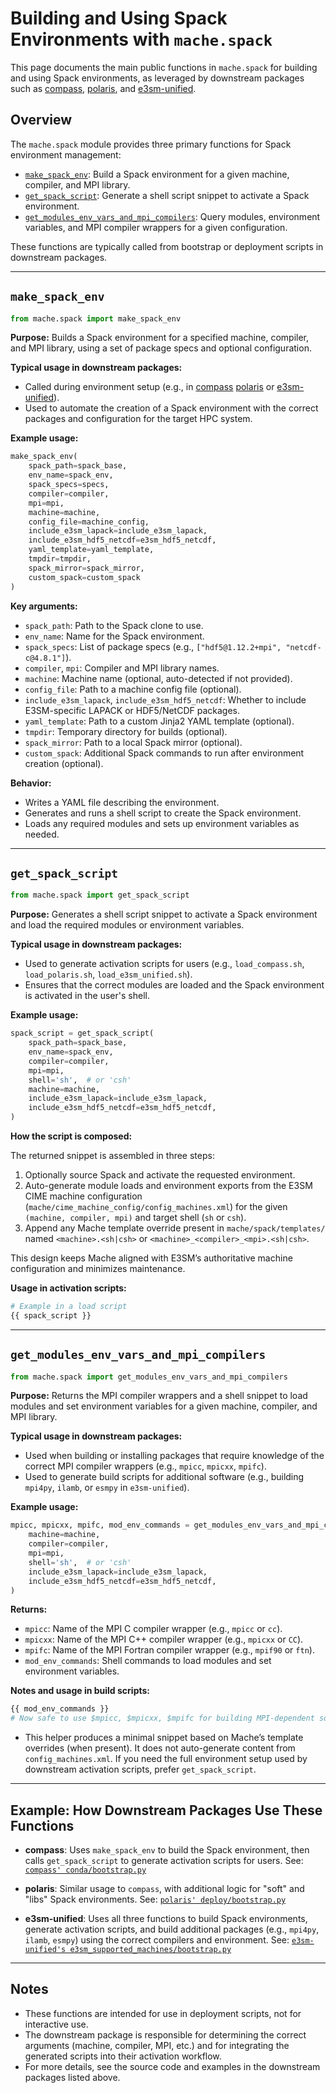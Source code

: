 # Building and Using Spack Environments with `mache.spack`

This page documents the main public functions in `mache.spack` for building
and using Spack environments, as leveraged by downstream packages such as
[compass](https://github.com/MPAS-Dev/compass),
[polaris](https://github.com/E3SM-Project/polaris), and
[e3sm-unified](https://github.com/E3SM-Project/e3sm-unified).

## Overview

The `mache.spack` module provides three primary functions for Spack
environment management:

- [`make_spack_env`](#make_spack_env): Build a Spack environment for a given
  machine, compiler, and MPI library.
- [`get_spack_script`](#get_spack_script): Generate a shell script snippet to
  activate a Spack environment.
- [`get_modules_env_vars_and_mpi_compilers`](#get_modules_env_vars_and_mpi_compilers):
  Query modules, environment variables, and MPI compiler wrappers for a given
  configuration.

These functions are typically called from bootstrap or deployment scripts in
downstream packages.

---

## `make_spack_env`

```python
from mache.spack import make_spack_env
```

**Purpose:**
Builds a Spack environment for a specified machine, compiler, and MPI library, using a set of package specs and optional configuration.

**Typical usage in downstream packages:**

- Called during environment setup (e.g., in
  [compass](https://github.com/MPAS-Dev/compass/blob/main/conda/bootstrap.py)
  [polaris](https://github.com/E3SM-Project/polaris/blob/main/deploy/bootstrap.py)
  or [e3sm-unified](https://github.com/E3SM-Project/e3sm-unified/blob/main/e3sm_supported_machines/deploy_e3sm_unified.py)).
- Used to automate the creation of a Spack environment with the correct
  packages and configuration for the target HPC system.

**Example usage:**

```python
make_spack_env(
    spack_path=spack_base,
    env_name=spack_env,
    spack_specs=specs,
    compiler=compiler,
    mpi=mpi,
    machine=machine,
    config_file=machine_config,
    include_e3sm_lapack=include_e3sm_lapack,
    include_e3sm_hdf5_netcdf=e3sm_hdf5_netcdf,
    yaml_template=yaml_template,
    tmpdir=tmpdir,
    spack_mirror=spack_mirror,
    custom_spack=custom_spack
)
```

**Key arguments:**

- `spack_path`: Path to the Spack clone to use.
- `env_name`: Name for the Spack environment.
- `spack_specs`: List of package specs (e.g.,
  `["hdf5@1.12.2+mpi", "netcdf-c@4.8.1"]`).
- `compiler`, `mpi`: Compiler and MPI library names.
- `machine`: Machine name (optional, auto-detected if not provided).
- `config_file`: Path to a machine config file (optional).
- `include_e3sm_lapack`, `include_e3sm_hdf5_netcdf`: Whether to include
  E3SM-specific LAPACK or HDF5/NetCDF packages.
- `yaml_template`: Path to a custom Jinja2 YAML template (optional).
- `tmpdir`: Temporary directory for builds (optional).
- `spack_mirror`: Path to a local Spack mirror (optional).
- `custom_spack`: Additional Spack commands to run after environment creation
  (optional).

**Behavior:**

- Writes a YAML file describing the environment.
- Generates and runs a shell script to create the Spack environment.
- Loads any required modules and sets up environment variables as needed.

---

## `get_spack_script`

```python
from mache.spack import get_spack_script
```

**Purpose:**
Generates a shell script snippet to activate a Spack environment and load the
required modules or environment variables.

**Typical usage in downstream packages:**

- Used to generate activation scripts for users (e.g., `load_compass.sh`,
  `load_polaris.sh`, `load_e3sm_unified.sh`).
- Ensures that the correct modules are loaded and the Spack environment is
  activated in the user's shell.

**Example usage:**

```python
spack_script = get_spack_script(
    spack_path=spack_base,
    env_name=spack_env,
    compiler=compiler,
    mpi=mpi,
    shell='sh',  # or 'csh'
    machine=machine,
    include_e3sm_lapack=include_e3sm_lapack,
    include_e3sm_hdf5_netcdf=e3sm_hdf5_netcdf,
)
```

**How the script is composed:**

The returned snippet is assembled in three steps:

1. Optionally source Spack and activate the requested environment.
2. Auto-generate module loads and environment exports from the E3SM CIME
  machine configuration (`mache/cime_machine_config/config_machines.xml`) for
  the given `(machine, compiler, mpi)` and target shell (`sh` or `csh`).
3. Append any Mache template override present in `mache/spack/templates/` named
  `<machine>.<sh|csh>` or `<machine>_<compiler>_<mpi>.<sh|csh>`.

This design keeps Mache aligned with E3SM’s authoritative machine
configuration and minimizes maintenance.

**Usage in activation scripts:**

```bash
# Example in a load script
{{ spack_script }}
```

---

## `get_modules_env_vars_and_mpi_compilers`

```python
from mache.spack import get_modules_env_vars_and_mpi_compilers
```

**Purpose:**
Returns the MPI compiler wrappers and a shell snippet to load modules and set
environment variables for a given machine, compiler, and MPI library.

**Typical usage in downstream packages:**

- Used when building or installing packages that require knowledge of the correct MPI compiler wrappers (e.g., `mpicc`, `mpicxx`, `mpifc`).
- Used to generate build scripts for additional software (e.g., building `mpi4py`, `ilamb`, or `esmpy` in `e3sm-unified`).

**Example usage:**

```python
mpicc, mpicxx, mpifc, mod_env_commands = get_modules_env_vars_and_mpi_compilers(
    machine=machine,
    compiler=compiler,
    mpi=mpi,
    shell='sh',  # or 'csh'
    include_e3sm_lapack=include_e3sm_lapack,
    include_e3sm_hdf5_netcdf=e3sm_hdf5_netcdf,
)
```

**Returns:**

- `mpicc`: Name of the MPI C compiler wrapper (e.g., `mpicc` or `cc`).
- `mpicxx`: Name of the MPI C++ compiler wrapper (e.g., `mpicxx` or `CC`).
- `mpifc`: Name of the MPI Fortran compiler wrapper (e.g., `mpif90` or `ftn`).
- `mod_env_commands`: Shell commands to load modules and set environment variables.

**Notes and usage in build scripts:**

```bash
{{ mod_env_commands }}
# Now safe to use $mpicc, $mpicxx, $mpifc for building MPI-dependent software
```

- This helper produces a minimal snippet based on Mache’s template overrides
  (when present). It does not auto-generate content from
  `config_machines.xml`. If you need the full environment setup used by
  downstream activation scripts, prefer `get_spack_script`.

---

## Example: How Downstream Packages Use These Functions

- **compass**:
  Uses `make_spack_env` to build the Spack environment, then calls `get_spack_script` to generate activation scripts for users.
  See: [`compass' conda/bootstrap.py`](https://github.com/MPAS-Dev/compass/blob/main/conda/bootstrap.py)

- **polaris**:
  Similar usage to `compass`, with additional logic for "soft" and "libs" Spack environments.
  See: [`polaris' deploy/bootstrap.py`](https://github.com/E3SM-Project/polaris/blob/main/deploy/bootstrap.py)

- **e3sm-unified**:
  Uses all three functions to build Spack environments, generate activation scripts, and build additional packages (e.g., `mpi4py`, `ilamb`, `esmpy`) using the correct compilers and environment.
  See: [`e3sm-unified's e3sm_supported_machines/bootstrap.py`](https://github.com/E3SM-Project/e3sm-unified/blob/main/e3sm_supported_machines/bootstrap.py)

---

## Notes

- These functions are intended for use in deployment scripts, not for
  interactive use.
- The downstream package is responsible for determining the correct arguments
  (machine, compiler, MPI, etc.) and for integrating the generated scripts
  into their activation workflow.
- For more details, see the source code and examples in the downstream
  packages listed above.

